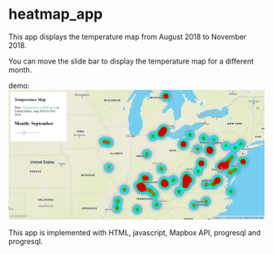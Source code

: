 # heatmap_app

This app displays the temperature map from August 2018 to November 2018.

You can move the slide bar to display the temperature map for a different month.

demo:
![alt text](https://github.com/zg15/heatmap_app/blob/master/demo2.png)

This app is implemented with HTML, javascript, Mapbox API, progresql and progresql.
